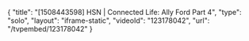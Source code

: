 {
    "title": "[1508443598] HSN | Connected Life: Ally Ford Part 4",
    "type": "solo",
    "layout": "iframe-static",
    "videoId": "123178042",
    "url": "\/tvpembed\/123178042"
}